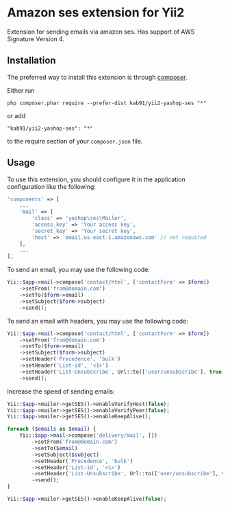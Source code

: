 Amazon ses extension for Yii2
=============================
Extension for sending emails via amazon ses. Has support of AWS Signature Version 4.

Installation
------------

The preferred way to install this extension is through [composer](http://getcomposer.org/download/).

Either run

```
php composer.phar require --prefer-dist kab91/yii2-yashop-ses "*"
```

or add

```
"kab91/yii2-yashop-ses": "*"
```

to the require section of your `composer.json` file.


Usage
-----

To use this extension, you should configure it in the application configuration like the following:

```php
'components' => [
    ...
    'mail' => [
        'class' => 'yashop\ses\Mailer',
        'access_key' => 'Your access key',
        'secret_key' => 'Your secret key',
        'host' => 'email.us-east-1.amazonaws.com' // not required
    ],
    ...
],
```

To send an email, you may use the following code:

```php
Yii::$app->mail->compose('contact/html', ['contactForm' => $form])
    ->setFrom('from@domain.com')
    ->setTo($form->email)
    ->setSubject($form->subject)
    ->send();
```


To send an email with headers, you may use the following code:

```php
Yii::$app->mail->compose('contact/html', ['contactForm' => $form])
    ->setFrom('from@domain.com')
    ->setTo($form->email)
    ->setSubject($form->subject)
    ->setHeader('Precedence', 'bulk')
    ->setHeader('List-id', '<1>')
    ->setHeader('List-Unsubscribe', Url::to(['user/unsubscribe'], true))
    ->send();
```

Increase the speed of sending emails:

```php
Yii::$app->mailer->getSES()->enableVerifyHost(false);
Yii::$app->mailer->getSES()->enableVerifyPeer(false);
Yii::$app->mailer->getSES()->enableKeepAlive();

foreach ($emails as $email) {
    Yii::$app->mail->compose('delivery/mail', [])
        ->setFrom('from@domain.com')
        ->setTo($email)
        ->setSubject($subject)
        ->setHeader('Precedence', 'bulk')
        ->setHeader('List-id', '<1>')
        ->setHeader('List-Unsubscribe', Url::to(['user/unsubscribe'], true))
        ->send();
}

Yii::$app->mailer->getSES()->enableKeepAlive(false);
```
